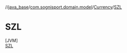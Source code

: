 //[java_base](../../../../index.md)/[com.sognisport.domain.model](../../index.md)/[Currency](../index.md)/[SZL](index.md)

# SZL

[JVM]\
[SZL](index.md)
